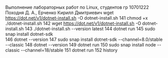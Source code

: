 
Выполнение лабораторных работ по Linux, студентов гр 10701222 Походня Д. А., Ерченко Кирилл Дмитриевич 
wget https://dot.net/v1/dotnet-install.sh -O dotnet-install.sh
  141  chmod +x ./dotnet-install.sh
  142  wget https://dot.net/v1/dotnet-install.sh -O dotnet-install.sh
  143  ./dotnet-install.sh --version latest
  144  dotnet run
  145  sudo snap install dotnet-sdk  
  146  dotnet --version
  147  sudo snap install dotnet-sdk --channel=8.0/stable --classic
  148  dotnet --version
  149  dotnet run
  150  sudo snap install node --classic --channel=18/stable
  151  dotnet run
  152  history
